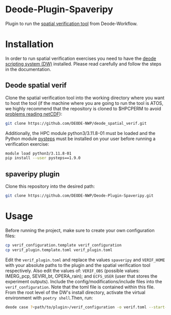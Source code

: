 Deode-Plugin-Spaveripy
======================

Plugin to run the [spatial verification tool](https://github.com/DEODE-NWP/deode_spatial_verif) from Deode-Workflow.

# Installation
In order to run spatial verification exercises you need to have the [deode scripting system (DW)](https://github.com/destination-earth-digital-twins/Deode-Workflow) installed. Please read carefully and follow the steps in the documentation.

## Deode spatial verif
Clone the spatial verification tool into the working directory where you want to host the tool (if the machine where you are going to run the tool is ATOS, we highly recommend that the repository is cloned to $HPCPERM to avoid [problems reading netCDF](https://jira.ecmwf.int/servicedesk/customer/kb/view/278549648?applicationId=e701adce-e9f9-3560-a8b9-10145e45b5fb&spaceKey=UDOC&portalId=4&title=HPC2020%3A%20Reading%20a%20NetCDF%20or%20HDF5%20file%20gets%20stuck)):
```bash
git clone https://github.com/DEODE-NWP/deode_spatial_verif.git
```
Additionally, the HPC module python3/3.11.8-01 must be loaded and the Python module [pysteps](https://github.com/pySTEPS/pysteps) must be installed on your user before running a verification exercise:
```bash
module load python3/3.11.8-01
pip install --user pysteps==1.9.0
```

## spaveripy plugin
Clone this repository into the desired path:
```bash
git clone https://github.com/DEODE-NWP/Deode-Plugin-Spaveripy.git
```

# Usage
Before running the project, make sure to create your own configuration files:
```bash
cp verif_configuration.template verif_configuration
cp verif_plugin.template.toml verif_plugin.toml
```
Edit the `verif_plugin.toml` and replace the values `spaveripy` and `VERIF_HOME` with your absolute paths to the plugin and the spatial verification tool respectively. Also edit the values of: `VERIF_OBS` (possible values: IMERG_pcp, SEVIRI_bt, OPERA_rain); and `ECFS_USER` (user that stores the experiment outputs). Include the config/modifications/include files into the `verif_configuration`. Note that the toml file is contained within this file. From the root level of the DW's install directory, activate the virtual environment with `poetry shell`.Then, run:
```bash
deode case ?<path/to/plugin>/verif_configuration -o verif.toml --start-suite
```

